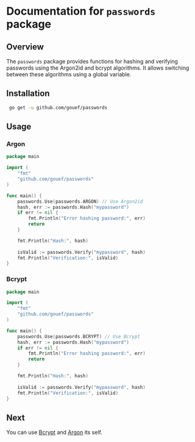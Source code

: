 # Documentation for `passwords` package

## Overview
The `passwords` package provides functions for hashing and verifying passwords using the Argon2id and bcrypt algorithms. It allows switching between these algorithms using a global variable.

## Installation

```sh
 go get -u github.com/gouef/passwords
```

## Usage

### Argon
```go
package main

import (
    "fmt"
    "github.com/gouef/passwords"
)

func main() {
    passwords.Use(passwords.ARGON) // Use Argon2id
    hash, err := passwords.Hash("mypassword")
    if err != nil {
        fmt.Println("Error hashing password:", err)
        return
    }

    fmt.Println("Hash:", hash)
    
    isValid := passwords.Verify("mypassword", hash)
    fmt.Println("Verification:", isValid)
}
```


### Bcrypt
```go
package main

import (
    "fmt"
    "github.com/gouef/passwords"
)

func main() {
    passwords.Use(passwords.BCRYPT) // Use Bcrypt
    hash, err := passwords.Hash("mypassword")
    if err != nil {
        fmt.Println("Error hashing password:", err)
        return
    }

    fmt.Println("Hash:", hash)
    
    isValid := passwords.Verify("mypassword", hash)
    fmt.Println("Verification:", isValid)
}
```

## Next
You can use [Bcrypt](./Bcrypt.md) and [Argon](./Argon.md) its self.